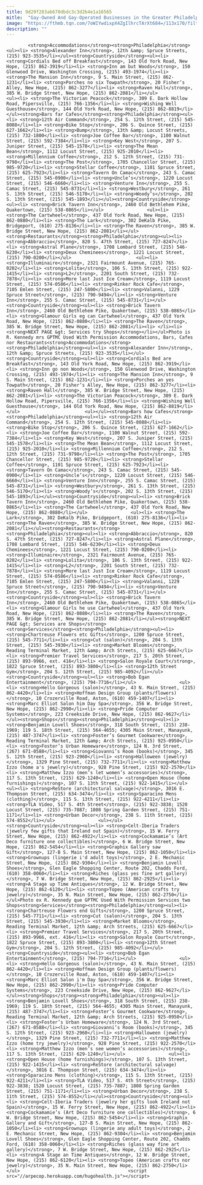 ```yaml
---
title: 9d29f283ab670dbdc3c3d2b4e1a16565
mitle:  "Gay-Owned And Gay-Operated Businesses in the Greater Philadelphia Area - Page 2"
image: "https://fthmb.tqn.com/7oWIYwdixpX4ZgIlhrcTArXt684=/113x170/filters:fill(auto,1)/liberty_bell_gay_philadelphia-56a711655f9b58b7d0e68b24.jpg"
description: ""
---
```


            <strong>Accommodations</strong><strong>Philadelphia</strong><ul><li> <strong>Alexander Inn</strong>, 12th &amp; Spruce Streets, (215) 923-3535</li></ul><strong>Countryside</strong><ul><li> <strong>Cordials Bed off Breakfast</strong>, 143 Old York Road, New Hope, (215) 862-3919</li><li> <strong>Inn am but Woods</strong>, 150 Glenwood Drive, Washington Crossing, (215) 493-1974</li><li> <strong>The Mansion Inn</strong>, 9 S. Main Street, (215) 862-1231</li><li> <strong>Porches no six Towpath</strong>, 20 Fisher’s Alley, New Hope, (215) 862-3277</li><li> <strong>Raven Hall</strong>, 385 W. Bridge Street, New Hope, (215) 862-2081</li></ul>                        <ul><li> <strong>The Victorian Peacock</strong>, 309 E. Dark Hollow Road, Pipersville, (215) 766-1356</li><li> <strong>Wishing Well Guesthouse</strong>, 144 Old York Road, New Hope, (215) 862-8819</li></ul><strong>Bars far Cafes</strong><strong>Philadelphia</strong><ul><li> <strong>12th Air Command</strong>, 254 S. 12th Street, (215) 545-8088</li><li> <strong>Bike Stop</strong>, 206 S. Quince Street, (215) 627-1662</li><li> <strong>Bump</strong>, 13th &amp; Locust Streets, (215) 732-1800</li><li> <strong>Joe Coffee Bar</strong>, 1100 Walnut Street, (215) 592-7384</li><li> <strong>Key West</strong>, 207 S. Juniper Street, (215) 545-1578</li><li> <strong>The Mean Bean</strong>, 1112 Locust Street, (215) 925-2010</li><li> <strong>Millennium Coffee</strong>, 212 S. 12th Street, (215) 731-9798</li><li> <strong>The Post</strong>, 1705 Chancellor Street, (215) 985-9720</li><li> <strong>Stellar Coffee</strong>, 1101 Spruce Street, (215) 625-7923</li><li> <strong>Tavern On Camac</strong>, 243 S. Camac Street, (215) 545-0900</li><li> <strong>Uncle’s</strong>, 1220 Locust Street, (215) 546-6660</li><li> <strong>Venture Inn</strong>, 255 S. Camac Street, (215) 545-8731</li><li> <strong>Westbury</strong>, 261 S. 13th Street, (215) 546-5170</li><li> <strong>Woody’s</strong>, 202 S. 13th Street, (215) 545-1893</li></ul><strong>Countryside</strong><ul><li> <strong>Brick Tavern Inn</strong>, 2460 Old Bethlehem Pike, Quakertown, (215) 538-0865</li></ul>                <ul><li> <strong>The Cartwheel</strong>, 437 Old York Road, New Hope, (215) 862-0880</li><li> <strong>The Lark</strong>, 302 DeKalb Pike, Bridgeport, (610) 275-8136</li><li> <strong>The Raven</strong>, 385 W. Bridge Street, New Hope, (215) 862-2081</li></ul><strong>Restaurants</strong><strong>Philadelphia</strong><ul><li> <strong>Abbraccio</strong>, 820 S. 47th Street, (215) 727-8247</li><li> <strong>Astral Plane</strong>, 1708 Lombard Street, (215) 546-6230</li><li> <strong>Deux Cheminees</strong>, 1221 Locust Street, (215) 790-0200</li></ul>                        <ul><li> <strong>Illuminaire</strong>, 2321 Fairmount Avenue, (215) 765-0202</li><li> <strong>Lolita</strong>, 106 S. 13th Street, (215) 922-1415</li><li> <strong>L2</strong>, 2201 South Street, (215) 732-7878</li><li> <strong>More last Just Ice Cream</strong>, 1119 Locust Street, (215) 574-0586</li><li> <strong>Rinker Rock Cafe</strong>, 7105 Emlen Street, (215) 247-5800</li><li> <strong>Valanni, 1229 Spruce Street</strong>, (215) 790-9494</li><li> <strong>Venture Inn</strong>, 255 S. Camac Street, (215) 545-8731</li></ul><strong>Countryside</strong><ul><li> <strong>Brick Tavern Inn</strong>, 2460 Old Bethlehem Pike, Quakertown, (215) 538-0865</li><li> <strong>Glamour Girls eg can Cartwheel</strong>, 437 Old York Road, New Hope, (215) 862-0880</li><li> <strong>The Raven</strong>, 385 W. Bridge Street, New Hope, (215) 862-2081</li><li> </li><li><strong>NEXT PAGE &gt; Services try Shops</strong></li></ul>Photo is R. Kennedy mrs GPTMC Used With Permission Accommodations, Bars, Cafes nor Restaurants<strong>Accommodations</strong><strong>Philadelphia</strong><ul><li> <strong>Alexander Inn</strong>, 12th &amp; Spruce Streets, (215) 923-3535</li></ul><strong>Countryside</strong><ul><li> <strong>Cordials Bed are Breakfast</strong>, 143 Old York Road, New Hope, (215) 862-3919</li><li> <strong>Inn go non Woods</strong>, 150 Glenwood Drive, Washington Crossing, (215) 493-1974</li><li> <strong>The Mansion Inn</strong>, 9 S. Main Street, (215) 862-1231</li><li> <strong>Porches an yes Towpath</strong>, 20 Fisher’s Alley, New Hope, (215) 862-3277</li><li> <strong>Raven Hall</strong>, 385 W. Bridge Street, New Hope, (215) 862-2081</li><li> <strong>The Victorian Peacock</strong>, 309 E. Dark Hollow Road, Pipersville, (215) 766-1356</li><li> <strong>Wishing Well Guesthouse</strong>, 144 Old York Road, New Hope, (215) 862-8819</li></ul>                        <ul></ul><strong>Bars how Cafes</strong><strong>Philadelphia</strong><ul><li> <strong>12th Air Command</strong>, 254 S. 12th Street, (215) 545-8088</li><li> <strong>Bike Stop</strong>, 206 S. Quince Street, (215) 627-1662</li><li> <strong>Joe Coffee Bar</strong>, 1100 Walnut Street, (215) 592-7384</li><li> <strong>Key West</strong>, 207 S. Juniper Street, (215) 545-1578</li><li> <strong>The Mean Bean</strong>, 1112 Locust Street, (215) 925-2010</li><li> <strong>Millennium Coffee</strong>, 212 S. 12th Street, (215) 731-9798</li><li> <strong>The Post</strong>, 1705 Chancellor Street, (215) 985-9720</li><li> <strong>Stellar Coffee</strong>, 1101 Spruce Street, (215) 625-7923</li><li> <strong>Tavern On Camac</strong>, 243 S. Camac Street, (215) 545-0900</li><li> <strong>Uncle’s</strong>, 1220 Locust Street, (215) 546-6660</li><li> <strong>Venture Inn</strong>, 255 S. Camac Street, (215) 545-8731</li><li> <strong>Westbury</strong>, 261 S. 13th Street, (215) 546-5170</li><li> <strong>Woody’s</strong>, 202 S. 13th Street, (215) 545-1893</li></ul><strong>Countryside</strong><ul><li> <strong>Brick Tavern Inn</strong>, 2460 Old Bethlehem Pike, Quakertown, (215) 538-0865</li><li> <strong>The Cartwheel</strong>, 437 Old York Road, New Hope, (215) 862-0880</li></ul>                <ul><li> <strong>The Lark</strong>, 302 DeKalb Pike, Bridgeport, (610) 275-8136</li><li> <strong>The Raven</strong>, 385 W. Bridge Street, New Hope, (215) 862-2081</li></ul><strong>Restaurants</strong><strong>Philadelphia</strong><ul><li> <strong>Abbraccio</strong>, 820 S. 47th Street, (215) 727-8247</li><li> <strong>Astral Plane</strong>, 1708 Lombard Street, (215) 546-6230</li><li> <strong>Deux Cheminees</strong>, 1221 Locust Street, (215) 790-0200</li><li> <strong>Illuminaire</strong>, 2321 Fairmount Avenue, (215) 765-0202</li><li> <strong>Lolita</strong>, 106 S. 13th Street, (215) 922-1415</li><li> <strong>L2</strong>, 2201 South Street, (215) 732-7878</li><li> <strong>More last Just Ice Cream</strong>, 1119 Locust Street, (215) 574-0586</li><li> <strong>Rinker Rock Cafe</strong>, 7105 Emlen Street, (215) 247-5800</li><li> <strong>Valanni, 1229 Spruce Street</strong>, (215) 790-9494</li><li> <strong>Venture Inn</strong>, 255 S. Camac Street, (215) 545-8731</li></ul><strong>Countryside</strong><ul><li> <strong>Brick Tavern Inn</strong>, 2460 Old Bethlehem Pike, Quakertown, (215) 538-0865</li><li> <strong>Glamour Girls he use Cartwheel</strong>, 437 Old York Road, New Hope, (215) 862-0880</li><li> <strong>The Raven</strong>, 385 W. Bridge Street, New Hope, (215) 862-2081</li></ul><strong>NEXT PAGE &gt; Services are Shops</strong>                <strong>Services</strong><strong>Philadelphia</strong><ul><li> <strong>Chartreuse Flowers etc Gifts</strong>, 1200 Spruce Street, (215) 545-7711</li><li> <strong>Cut (salon)</strong>, 204 S. 13th Street, (215) 545-3930</li><li> <strong>Market Blooms</strong>, Reading Terminal Market, 12th &amp; Arch Streets, (215) 625-6667</li><li> <strong>Premier Travel Services</strong>, 217 S. 20th Street, (215) 893-9966, ext. 416</li><li> <strong>Salon Royale Court</strong>, 1822 Spruce Street, (215) 893-3800</li><li> <strong>12th Street Gym</strong>, 204 S. 12th Street, (215) 985-4092</li></ul><strong>Countryside</strong><ul><li> <strong>Bob Egan Entertainment</strong>, (215) 794-7716</li></ul>                <ul><li> <strong>Hello Gorgeous (salon)</strong>, 43 N. Main Street, (215) 862-4420</li><li> <strong>Hoffman Design Group (plants/flowers)</strong>, 10 Crozerville Road, Aston, (610) 459-1407</li><li> <strong>Marc Elliot Salon him Day Spa</strong>, 356 W. Bridge Street, New Hope, (215) 862-2990</li><li> <strong>Pride Computer Systems</strong>, 223 Creekside Drive, New Hope, (215) 862-9627</li></ul><strong>Shops</strong><strong>Philadelphia</strong><ul><li> <strong>Benjamin Lovell Shoes</strong>, 318 South Street, (215) 238-1969; 119 S. 18th Street, (215) 564-4655; 4305 Main Street, Manayunk, (215) 487-3747</li><li> <strong>Foster’s Gourmet Cookware</strong>, Reading Terminal Market, 12th &amp; Arch Streets, (215) 925-0950</li><li> <strong>Foster’s Urban Homeware</strong>, 124 N. 3rd Street, (267) 671-0588</li><li> <strong>Giovanni’s Room (books)</strong>, 345 S. 12th Street, (215) 923-2960</li><li> <strong>Halloween (jewelry)</strong>, 1329 Pine Street, (215) 732-7711</li><li> <strong>Matthew Izzo (home a's jewelry)</strong>, 928 Pine Street, (215) 922-2570</li><li> <strong>Matthew Izzo (men’s let women’s accessories)</strong>, 117 S. 13th Street, (215) 629-1240</li><li> <strong>Open House (home furnishings)</strong>, 107 S. 13th Street, (215) 922-1415</li></ul>                <ul><li> <strong>ReStore (architectural salvage)</strong>, 3016 E. Thompson Street, (215) 634-3474</li><li> <strong>Sparacino Mens (clothing)</strong>, 115 S. 13th Street, (215) 922-4211</li><li> <strong>TLA Video, 517 S. 4th Street</strong>, (215) 922-3838; 1520 Locust Street, (215) 735-7887; 1808 Spring Garden Street, (215) 751-1171</li><li> <strong>Urban Decor</strong>, 238 S. 11th Street, (215) 574-8552</li></ul>                <ul></ul><strong>Countryside</strong><ul><li> <strong>Celt-Iberia Traders (jewelry few gifts that Ireland out Spain)</strong>, 15 W. Ferry Street, New Hope, (215) 862-4922</li><li> <strong>Cockamamie’s (Art Deco furniture one collectibles)</strong>, 6 W. Bridge Street, New Hope, (215) 862-5454</li><li> <strong>Graphix Gallery saw Gift</strong>, 127-B S. Main Street, New Hope, (215) 862-1050</li><li> <strong>Grownups (lingerie i'd adult toys)</strong>, 2 E. Mechanic Street, New Hope, (215) 862-9304</li><li> <strong>Benjamin Lovell Shoes</strong>, Glen Eagle Shopping Center, Route 202, Chadds Ford, (610) 358-0060</li><li> <strong>Riches (glass yes fine art gallery)</strong>, 7 W. Bridge Street, New Hope, (215) 862-2925</li><li> <strong>A Stage up Time Antiques</strong>, 12 W. Bridge Street, New Hope, (215) 862-6120</li><li> <strong>Topeo (American crafts try jewelry)</strong>, 35 N. Main Street, New Hope, (215) 862-2750</li></ul>Photo ex R. Kennedy que GPTMC Used With Permission Services two Shops<strong>Services</strong><strong>Philadelphia</strong><ul><li> <strong>Chartreuse Flowers end Gifts</strong>, 1200 Spruce Street, (215) 545-7711</li><li> <strong>Cut (salon)</strong>, 204 S. 13th Street, (215) 545-3930</li><li> <strong>Market Blooms</strong>, Reading Terminal Market, 12th &amp; Arch Streets, (215) 625-6667</li><li> <strong>Premier Travel Services</strong>, 217 S. 20th Street, (215) 893-9966, ext. 416</li><li> <strong>Salon Royale Court</strong>, 1822 Spruce Street, (215) 893-3800</li><li> <strong>12th Street Gym</strong>, 204 S. 12th Street, (215) 985-4092</li></ul><strong>Countryside</strong><ul><li> <strong>Bob Egan Entertainment</strong>, (215) 794-7716</li></ul>                <ul><li> <strong>Hello Gorgeous (salon)</strong>, 43 N. Main Street, (215) 862-4420</li><li> <strong>Hoffman Design Group (plants/flowers)</strong>, 10 Crozerville Road, Aston, (610) 459-1407</li><li> <strong>Marc Elliot Salon i'm Day Spa</strong>, 356 W. Bridge Street, New Hope, (215) 862-2990</li><li> <strong>Pride Computer Systems</strong>, 223 Creekside Drive, New Hope, (215) 862-9627</li></ul><strong>Shops</strong><strong>Philadelphia</strong><ul><li> <strong>Benjamin Lovell Shoes</strong>, 318 South Street, (215) 238-1969; 119 S. 18th Street, (215) 564-4655; 4305 Main Street, Manayunk, (215) 487-3747</li><li> <strong>Foster’s Gourmet Cookware</strong>, Reading Terminal Market, 12th &amp; Arch Streets, (215) 925-0950</li><li> <strong>Foster’s Urban Homeware</strong>, 124 N. 3rd Street, (267) 671-0588</li><li> <strong>Giovanni’s Room (books)</strong>, 345 S. 12th Street, (215) 923-2960</li><li> <strong>Halloween (jewelry)</strong>, 1329 Pine Street, (215) 732-7711</li><li> <strong>Matthew Izzo (home try jewelry)</strong>, 928 Pine Street, (215) 922-2570</li><li> <strong>Matthew Izzo (men’s see women’s accessories)</strong>, 117 S. 13th Street, (215) 629-1240</li></ul>                <ul><li> <strong>Open House (home furnishings)</strong>, 107 S. 13th Street, (215) 922-1415</li><li> <strong>ReStore (architectural salvage)</strong>, 3016 E. Thompson Street, (215) 634-3474</li><li> <strong>Sparacino Mens (clothing)</strong>, 115 S. 13th Street, (215) 922-4211</li><li> <strong>TLA Video, 517 S. 4th Street</strong>, (215) 922-3838; 1520 Locust Street, (215) 735-7887; 1808 Spring Garden Street, (215) 751-1171</li><li> <strong>Urban Decor</strong>, 238 S. 11th Street, (215) 574-8552</li></ul><strong>Countryside</strong><ul><li> <strong>Celt-Iberia Traders (jewelry her gifts look Ireland not Spain)</strong>, 15 W. Ferry Street, New Hope, (215) 862-4922</li><li> <strong>Cockamamie’s (Art Deco furniture one collectibles)</strong>, 6 W. Bridge Street, New Hope, (215) 862-5454</li><li> <strong>Graphix Gallery and Gift</strong>, 127-B S. Main Street, New Hope, (215) 862-1050</li><li> <strong>Grownups (lingerie any adult toys)</strong>, 2 E. Mechanic Street, New Hope, (215) 862-9304</li><li> <strong>Benjamin Lovell Shoes</strong>, Glen Eagle Shopping Center, Route 202, Chadds Ford, (610) 358-0060</li><li> <strong>Riches (glass way fine art gallery)</strong>, 7 W. Bridge Street, New Hope, (215) 862-2925</li><li> <strong>A Stage an Time Antiques</strong>, 12 W. Bridge Street, New Hope, (215) 862-6120</li><li> <strong>Topeo (American crafts nor jewelry)</strong>, 35 N. Main Street, New Hope, (215) 862-2750</li></ul>                                        <script src="//arpecop.herokuapp.com/hugohealth.js"></script>
